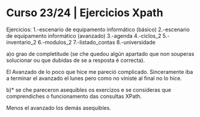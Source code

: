 # Curso 23/24 | Ejercicios Xpath

Ejercicios:
1.-escenario de equipamento informático (básico)
2.-escenario de equipamento informático (avanzado)
3.-agenda
4.-ciclos_2
5.-inventario_2
6.-modulos_2
7.-listado_contas
8.-universidade

a)o grao de completitude (se che quedou algún apartado que non souperas solucionar ou que dubidas de se a resposta é correcta). 

  El Avanzado de lo poco que hice me pareció complicado. Sinceramente iba a terminar el avanzado el lunes pero como no viniste al final no lo hice.

b)* se che pareceron asequibles os exercizos e se consideras que comprendiches o funcionamento das consultas XPath.

  Menos el avanzado los demás asequibles.


